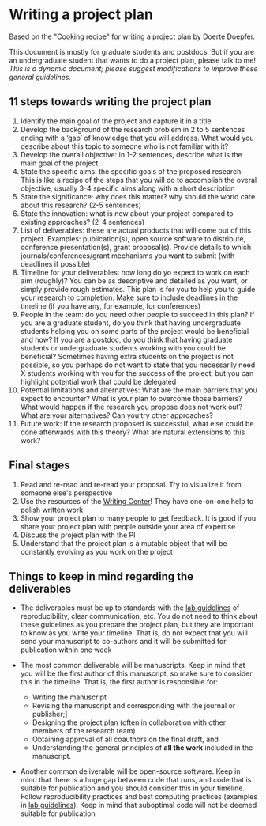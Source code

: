 # Writing a project plan
Based on the "Cooking recipe" for writing a project plan by Doerte Doepfer.

This document is mostly for graduate students and postdocs. But if you are an undergraduate student that wants to do a project plan, please talk to me!
_This is a dynamic document; please suggest modifications to improve these general guidelines._

## 11 steps towards writing the project plan

1. Identify the main goal of the project and capture it in a title
2. Develop the background of the research problem in 2 to 5 sentences ending with a ‘gap’ of knowledge that you will address. What would you describe about this topic to someone who is not familiar with it?
3. Develop the overall objective: in 1-2 sentences, describe what is the main goal of the project
4. State the specific aims: the specific goals of the proposed research. This is like a recipe of the steps that you will do to accomplish the overal objective, usually 3-4 specific aims along with a short description 
5. State the significance: why does this matter? why should the world care about this research? (2-5 sentences)
6. State the innovation: what is new about your project compared to existing approaches? (2-4 sentences)
7. List of deliverables: these are actual products that will come out of this project. Examples: publication(s), open source software to distribute, conference presentation(s), grant proposal(s). Provide details to which journals/conferences/grant mechanisms you want to submit (with deadlines if possible)
8. Timeline for your deliverables: how long do yo expect to work on each aim (roughly)? You can be as descriptive and detailed as you want, or simply provide rough estimates. This plan is for you to help you to guide your research to completion. Make sure to include deadlines in the timeline (if you have any, for example, for conferences)
9. People in the team: do you need other people to succeed in this plan? If you are a graduate student, do you think that having undergraduate students helping you on some parts of the project would be beneficial and how? If you are a postdoc, do you think that having graduate students or undergraduate students working with you could be beneficial? Sometimes having extra students on the project is not possible, so you perhaps do not want to state that you necessarily need X students working with you for the success of the project, but you can highlight potential work that could be delegated
10. Potential limitations and alternatives: What are the main barriers that you expect to encounter? What is your plan to overcome those barriers? What would happen if the research you propose does not work out? What are your alternatives? Can you try other approaches?
11. Future work: If the research proposed is successful, what else could be done afterwards with this theory? What are natural extensions to this work?

## Final stages
1. Read and re-read and re-read your proposal. Try to visualize it from someone else's perspective
2. Use the resources of the [Writing Center](https://writing.wisc.edu/)! They have one-on-one help to polish written work
3. Show your project plan to many people to get feedback. It is good if you share your project plan with people outside your area of expertise
4. Discuss the project plan with the PI
5. Understand that the project plan is a mutable object that will be constantly evolving as you work on the project

## Things to keep in mind regarding the deliverables
- The deliverables must be up to standards with the [lab guidelines](https://github.com/solislemuslab/lab-dynamics/blob/master/lab-guidelines.md) of reproducibility, clear communication, etc. You do not need to think about these guidelines as you prepare the project plan, but they are important to know as you write your timeline. That is, do not expect that you will send your manuscript to co-authors and it will be submitted for publication within one week

- The most common deliverable will be manuscripts. Keep in mind that you will be the first author of this manuscript, so make sure to consider this in the timeline. That is, the first author is responsible for:
    - Writing the manuscript
    - Revising the manuscript and corresponding with the journal or publisher;]
    - Designing the project plan (often in collaboration with other members of the research team)
    - Obtaining approval of all coauthors on the final draft, and
    - Understanding the general principles of **all the work** included in the manuscript.

- Another common deliverable will be open-source software. Keep in mind that there is a huge gap between code that runs, and code that is suitable for publication and you should consider this in your timeline. Follow reproducibility practices and best computing practices (examples in [lab guidelines](https://github.com/solislemuslab/lab-dynamics/blob/master/lab-guidelines.md)). Keep in mind that suboptimal code will not be deemed suitable for publication